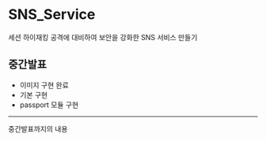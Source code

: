 # SNS_Service
세션 하이재킹 공격에 대비하여 보안을 강화한 SNS 서비스 만들기

## 중간발표
- 이미지 구현 완료
- 기본 구현
- passport 모듈 구현
---
중간발표까지의 내용
